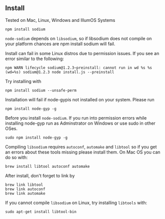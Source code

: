 ## Install
Tested on Mac, Linux, Windows and IllumOS Systems

```
npm install sodium
```
`node-sodium` depends on `libsodium`, so if libsodium does not compile on your platform chances are npm install sodium will fail.

Install can fail in some Linux distros due to permission issues. If you see an error similar to the following:
```
npm WARN lifecycle sodium@1.2.3~preinstall: cannot run in wd %s %s (wd=%s) sodium@1.2.3 node install.js --preinstall
```
Try installing with
```
npm install sodium --unsafe-perm
```
Installation will fail if node-gypis not installed on your system. Please run
```
npm install node-gyp -g
```

Before you install `node-sodium`. If you run into permission errors while installing node-gyp run as Adminstrator on Windows or use sudo in other OSes.
```
sudo npm install node-gyp -g
```

Compiling `libsodium` requires `autoconf`, `automake` and `libtool` so if you get an errors about these tools missing please install them. On Mac OS you can do so with:
```
brew install libtool autoconf automake
```
After install, don't forget to link by 
```
brew link libtool
brew link autoconf
brew link automake
```

If you cannot compile `libsodium` on Linux, try installing `libtools` with:
```
sudo apt-get install libtool-bin
```
